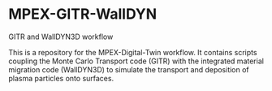 # MPEX-GITR-WallDYN
GITR and WallDYN3D workflow

This is a repository for the MPEX-Digital-Twin workflow. It contains scripts coupling the Monte Carlo Transport code (GITR) with the integrated material migration code (WallDYN3D) to simulate the transport and deposition of plasma particles onto surfaces.
